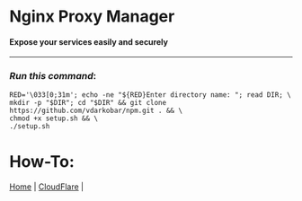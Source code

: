 # Nginx Proxy Manager
#### Expose your services easily and securely
---
  
### *Run this command*:
```
RED='\033[0;31m'; echo -ne "${RED}Enter directory name: "; read DIR; \
mkdir -p "$DIR"; cd "$DIR" && git clone https://github.com/vdarkobar/npm.git . && \
chmod +x setup.sh && \
./setup.sh
```
  
# How-To:
  
<p align="left">
  <a href="https://github.com/vdarkobar/npm#nginx-proxy-manager">Home</a> |
  <a href="https://github.com/vdarkobar/npm/blob/main/shared/CloudFlare.md#create-cloudflare-api-token">CloudFlare</a> |
  <br><br>
</p>  
